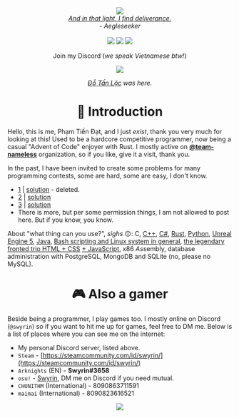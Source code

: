 <div align="center">
  <img src="https://user-images.githubusercontent.com/41561710/217744926-bd6e5d9a-d94b-406a-bc94-d22b41cf130c.png"><br>
  <a href="https://www.youtube.com/watch?v=s0K53t4dNyg&t=94s&ab_channel=Silentroom"><i>And in that light, I find deliverance.</i></a></br>
  <i>- Aegleseeker</i></br>
  </br>
  <!-- badges -->
  <a href="https://github.com/nameless-on-discord/nameless"><img src="https://img.shields.io/badge/I%20made-nameless*-ffaf7a?style=for-the-badge&logo=python"></a>
  <a href="https://github.com/swyrin/dotties"><img src="https://img.shields.io/badge/My%20rice-Arch%20Linux-9cf?style=for-the-badge&logo=archlinux"></a>
  <a href="https://www.youtube.com/watch?v=dQw4w9WgXcQ"><img src="https://img.shields.io/badge/OwO-What%27s%20this%3F-f0c674?style=for-the-badge&logo=github"></a>

  <p>Join my Discord (<i>we speak Vietnamese btw!</i>)</p>
  <a href="https://discord.gg/PMVTHDgerp"><img src="https://discord.com/api/guilds/708668574201544745/embed.png?style=banner2"></a>

  *[Đỗ Tấn Lộc](https://github.com/DTL2k3) was here.*
</div>

<div align="center"><strong><h1>👋 Introduction</h1></strong></div>

Hello, this is me, Phạm Tiến Đạt, and I just *exist*, thank you very much for looking at this! Used to be a hardcore competitive programmer, now being a casual "Advent of Code" enjoyer with Rust. I mostly active on [**@team-nameless**](https://github.com/team-nameless) organization, so if you like, give it a visit, thank you.

In the past, I have been invited to create some problems for many programming contests, some are hard, some are easy, I don't know.
- [1](https://oj.luyencode.net/problem/TUTHIEN) | [solution](https://www.facebook.com/story.php?story_fbid=pfbid02JcgsWY6XFTbRBnWtPBaW4SV7AE5AxVCHpHcqms6mtemDnCtuchBnAo1U4eGWeEa1l&id=100003824621962&mibextid=kdkkhi) - deleted.
- [2](https://luyencode.net/problem/ro2int) | [solution](https://luyencode.net/problem/ro2int/editorial)
- [3](https://luyencode.net/problem/ltc_1b) | [solution](https://luyencode.net/problem/ltc_1b/editorial)
- There is more, but per some permission things, I am not allowed to post here. But if you know, you know.

About "what thing can you use?", *sighs* 😔: C, [C++](https://leetcode.com/submissions/detail/1074095972/), [C#](https://github.com/swyrin/Lilia), [Rust](https://github.com/team-nameless/crusty-maimai), [Python](https://github.com/team-nameless/nameless-discord-bot), [Unreal Engine 5](https://github.com/swyrin/project-unnamed), [Java](https://github.com/team-nameless/maze-runner), [Bash scripting and Linux system in general](https://github.com/swyrin/dotties), [the legendary fronted trio HTML + CSS](https://github.com/team-nameless/nameless-discord-theme) [+ JavaScript](https://leetcode.com/submissions/detail/599255451/), x86 *Ass*embly, database administration with PostgreSQL, MongoDB and SQLite (no, please no MySQL).

<div align="center"><strong><h1>🎮 Also a gamer</h1></strong></div>

Beside being a programmer, I play games too. I mostly online on Discord (`@swyrin`) so if you want to hit me up for games, feel free to DM me.
Below is a list of places where you can see me on the internet:
- My personal Discord server, listed above.
- `Steam` - [https://steamcommunity.com/id/swyrin/](https://steamcommunity.com/id/swyrin/)
- `Arknights` (EN) - **Swyrin#3658**
- `osu!` - [Swyrin](https://osu.ppy.sh/users/13101472), DM me on Discord if you need mutual.
- `CHUNITHM` (International) - 8090863711591 
- `maimai` (International) - 8090823616521

<div align="center">
    <a href=""><img src="https://github-readme-stats.vercel.app/api?username=swyrin&theme=tokyonight&show_icons=true&include_all_commits=true&count_private=true"</a>
</div>
